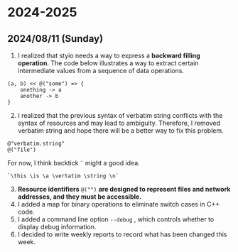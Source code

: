 # 2024-2025

## 2024/08/11 (Sunday)

1. I realized that styio needs a way to express a **backward filling operation**. The code below illustrates a way to extract certain intermediate values from a sequence of data operations.

```
(a, b) << @("some") => {
    onething -> a
    another -> b
}
```

2. I realized that the previous syntax of verbatim string conflicts with the syntax of resources and may lead to ambiguity. Therefore, I removed verbatim string and hope there will be a better way to fix this problem.

```
@"verbatim.string"
@("file")
```

For now, I think backtick `` ` `` might a good idea.

```
`\this \is \a \vertatim \string \n`
```

3. **Resource identifiers** `@("")` **are designed to represent files and network addresses, and they must be accessible.**
4. I added a map for binary operations to eliminate switch cases in C++ code.
5. I added a command line option `--debug` , which controls whether to display debug information.
6. I decided to write weekly reports to record what has been changed this week.&#x20;
